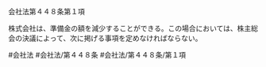 会社法第４４８条第１項

株式会社は、準備金の額を減少することができる。この場合においては、株主総会の決議によって、次に掲げる事項を定めなければならない。

#会社法
#会社法/第４４８条
#会社法/第４４８条/第１項

